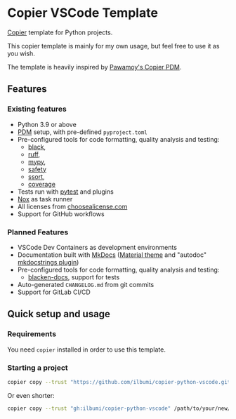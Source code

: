 # Copier VSCode Template

[Copier](https://github.com/copier-org/copier) template
for Python projects.

This copier template is mainly for my own usage, but feel free to use it as you wish.

The template is heavily inspired by [Pawamoy's Copier PDM](https://github.com/pawamoy/copier-pdm/tree/main).

## Features

### Existing features

- Python 3.9 or above
- [PDM](https://github.com/pdm-project/pdm) setup, with pre-defined `pyproject.toml`
- Pre-configured tools for code formatting, quality analysis and testing:
  - [black](https://github.com/psf/black),
  - [ruff](https://github.com/charliermarsh/ruff),
  - [mypy](https://github.com/python/mypy),
  - [safety](https://github.com/pyupio/safety)
  - [ssort](https://github.com/bwhmather/ssort),
  - [coverage](https://github.com/nedbat/coveragepy)
- Tests run with [pytest](https://github.com/pytest-dev/pytest) and plugins
- [Nox](https://github.com/wntrblm/nox) as task runner
- All licenses from [choosealicense.com](https://choosealicense.com/appendix/)
- Support for GitHub workflows

### Planned Features

- VSCode Dev Containers as development environments
- Documentation built with [MkDocs](https://github.com/mkdocs/mkdocs)
  ([Material theme](https://github.com/squidfunk/mkdocs-material)
  and "autodoc" [mkdocstrings plugin](https://github.com/mkdocstrings/mkdocstrings))
- Pre-configured tools for code formatting, quality analysis and testing:
  - [blacken-docs](https://github.com/adamchainz/blacken-docs), support for tests
- Auto-generated `CHANGELOG.md` from git commits
- Support for GitLab CI/CD

## Quick setup and usage

### Requirements

You need `copier` installed in order to use this template.

### Starting a project

```bash
copier copy --trust "https://github.com/ilbumi/copier-python-vscode.git" /path/to/your/new/project
```

Or even shorter:

```bash
copier copy --trust "gh:ilbumi/copier-python-vscode" /path/to/your/new/project
```

